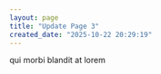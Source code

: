 ```yaml
---
layout: page
title: "Update Page 3"
created_date: "2025-10-22 20:29:19"
---
```


qui morbi blandit at lorem 
